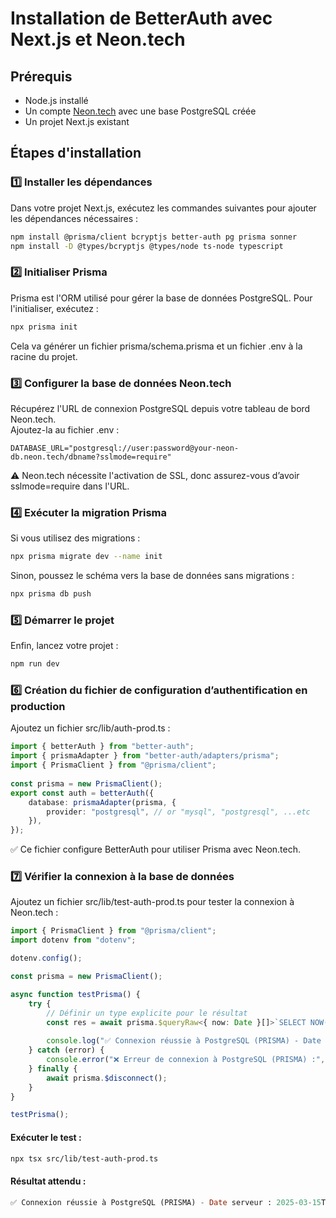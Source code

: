 # Installation de BetterAuth avec Next.js et Neon.tech

## Prérequis
- Node.js installé
- Un compte [Neon.tech](https://neon.tech/) avec une base PostgreSQL créée
- Un projet Next.js existant


## Étapes d'installation

### 1️⃣ Installer les dépendances
Dans votre projet Next.js, exécutez les commandes suivantes pour ajouter les dépendances nécessaires :
```sh
npm install @prisma/client bcryptjs better-auth pg prisma sonner
npm install -D @types/bcryptjs @types/node ts-node typescript
```  

### 2️⃣ Initialiser Prisma
Prisma est l'ORM utilisé pour gérer la base de données PostgreSQL. Pour l'initialiser, exécutez :
```sh
npx prisma init
``` 
Cela va générer un fichier prisma/schema.prisma et un fichier .env à la racine du projet.

### 3️⃣ Configurer la base de données Neon.tech
Récupérez l'URL de connexion PostgreSQL depuis votre tableau de bord Neon.tech.  
Ajoutez-la au fichier .env :  
```env
DATABASE_URL="postgresql://user:password@your-neon-db.neon.tech/dbname?sslmode=require"
``` 
⚠ Neon.tech nécessite l'activation de SSL, donc assurez-vous d’avoir sslmode=require dans l'URL.

### 4️⃣ Exécuter la migration Prisma
Si vous utilisez des migrations :
``` sh
npx prisma migrate dev --name init
``` 
Sinon, poussez le schéma vers la base de données sans migrations :
``` sh
npx prisma db push
``` 

### 5️⃣ Démarrer le projet
Enfin, lancez votre projet :
``` sh
npm run dev
``` 

### 6️⃣ Création du fichier de configuration d’authentification en production  
Ajoutez un fichier src/lib/auth-prod.ts :
```ts
import { betterAuth } from "better-auth";
import { prismaAdapter } from "better-auth/adapters/prisma";
import { PrismaClient } from "@prisma/client";
 
const prisma = new PrismaClient();
export const auth = betterAuth({
    database: prismaAdapter(prisma, {
        provider: "postgresql", // or "mysql", "postgresql", ...etc
    }),
});
```
✅ Ce fichier configure BetterAuth pour utiliser Prisma avec Neon.tech.

### 7️⃣ Vérifier la connexion à la base de données
Ajoutez un fichier src/lib/test-auth-prod.ts pour tester la connexion à Neon.tech :
```ts
import { PrismaClient } from "@prisma/client";
import dotenv from "dotenv";

dotenv.config();

const prisma = new PrismaClient();

async function testPrisma() {
    try {
        // Définir un type explicite pour le résultat
        const res = await prisma.$queryRaw<{ now: Date }[]>`SELECT NOW()`;
        
        console.log("✅ Connexion réussie à PostgreSQL (PRISMA) - Date serveur :", res[0].now);
    } catch (error) {
        console.error("❌ Erreur de connexion à PostgreSQL (PRISMA) :", error);
    } finally {
        await prisma.$disconnect();
    }
}

testPrisma();
```  

#### Exécuter le test :
``` sh
npx tsx src/lib/test-auth-prod.ts
``` 
#### Résultat attendu :
``` sql
✅ Connexion réussie à PostgreSQL (PRISMA) - Date serveur : 2025-03-15T15:15:21.936Z
``` 